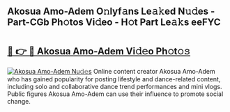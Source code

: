 ## Akosua Amo-Adem O𝚗lyf𝚊ns Le𝚊𝚔ed N𝚞𝚍es - Part-CGb Ph𝚘tos Vi𝚍eo - H𝚘t Part Le𝚊𝚔s eeFYC

# <h2><a href="http://hf2k8q.feru.top/?c=Akosua+Amo-Adem">🔗 👉 🔴 Akosua Amo-Adem Vi𝚍𝚎o Ph𝚘t𝚘𝚜</a></h2>

[![Akosua Amo-Adem Nu𝚍𝚎s](https://i.imgur.com/0TWrTi3.gif)](http://hf2k8q.feru.top/?c=Akosua+Amo-Adem)
Online content creator Akosua Amo-Adem who has gained popularity for posting lifestyle and dance-related content, including solo and collaborative dance trend performances and mini vlogs. Public figures Akosua Amo-Adem can use their influence to promote social change. 
